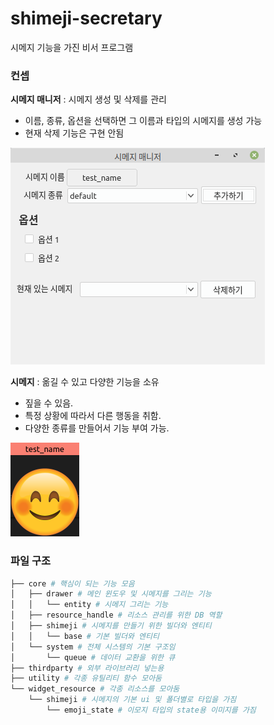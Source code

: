 # shimeji-secretary
시메지 기능을 가진 비서 프로그램

### 컨셉

**시메지 매니저** : 시메지 생성 및 삭제를 관리
- 이름, 종류, 옵션을 선택하면 그 이름과 타입의 시메지를 생성 가능
- 현재 삭제 기능은 구현 안됨

![Alt text](readme_resource/manager.png)

**시메지** : 옮길 수 있고 다양한 기능을 소유
- 짚을 수 있음.
- 특정 상황에 따라서 다른 행동을 취함.
- 다양한 종류를 만들어서 기능 부여 가능.

![Alt text](readme_resource/shimeji.png)

### 파일 구조

```python
├── core # 핵심이 되는 기능 모음
│   ├── drawer # 메인 윈도우 및 시메지를 그리는 기능
│   │   └── entity # 시메지 그리는 기능
│   ├── resource_handle # 리소스 관리를 위한 DB 역할
│   ├── shimeji # 시메지를 만들기 위한 빌더와 엔티티
│   │   └── base # 기본 빌더와 엔티티
│   └── system # 전체 시스템의 기본 구조임
│       └── queue # 데이터 교환을 위한 큐
├── thirdparty # 외부 라이브러리 넣는용
├── utility # 각종 유틸리티 함수 모아둠
└── widget_resource # 각종 리소스를 모아둠
    └── shimeji # 시메지의 기본 ui 및 폴더별로 타입을 가짐
        └── emoji_state # 이모지 타입의 state용 이미지를 가짐
```

